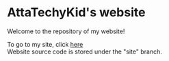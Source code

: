# AttaTechyKid's website
Welcome to the repository of my website!

To go to my site, click [here](http://attatechykid.github.io)     
Website source code is stored under the "site" branch.
